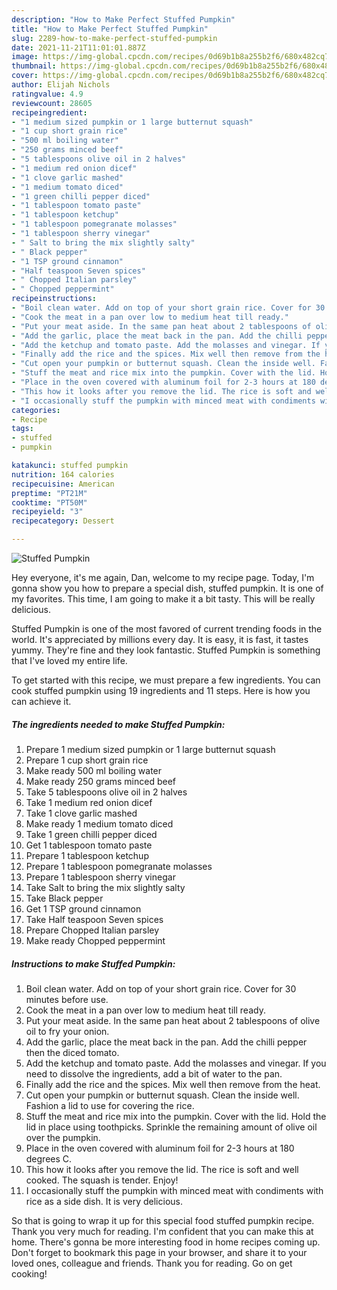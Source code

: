```yaml
---
description: "How to Make Perfect Stuffed Pumpkin"
title: "How to Make Perfect Stuffed Pumpkin"
slug: 2289-how-to-make-perfect-stuffed-pumpkin
date: 2021-11-21T11:01:01.887Z
image: https://img-global.cpcdn.com/recipes/0d69b1b8a255b2f6/680x482cq70/stuffed-pumpkin-recipe-main-photo.jpg
thumbnail: https://img-global.cpcdn.com/recipes/0d69b1b8a255b2f6/680x482cq70/stuffed-pumpkin-recipe-main-photo.jpg
cover: https://img-global.cpcdn.com/recipes/0d69b1b8a255b2f6/680x482cq70/stuffed-pumpkin-recipe-main-photo.jpg
author: Elijah Nichols
ratingvalue: 4.9
reviewcount: 28605
recipeingredient:
- "1 medium sized pumpkin or 1 large butternut squash"
- "1 cup short grain rice"
- "500 ml boiling water"
- "250 grams minced beef"
- "5 tablespoons olive oil in 2 halves"
- "1 medium red onion dicef"
- "1 clove garlic mashed"
- "1 medium tomato diced"
- "1 green chilli pepper diced"
- "1 tablespoon tomato paste"
- "1 tablespoon ketchup"
- "1 tablespoon pomegranate molasses"
- "1 tablespoon sherry vinegar"
- " Salt to bring the mix slightly salty"
- " Black pepper"
- "1 TSP ground cinnamon"
- "Half teaspoon Seven spices"
- " Chopped Italian parsley"
- " Chopped peppermint"
recipeinstructions:
- "Boil clean water. Add on top of your short grain rice. Cover for 30 minutes before use."
- "Cook the meat in a pan over low to medium heat till ready."
- "Put your meat aside. In the same pan heat about 2 tablespoons of olive oil to fry your onion."
- "Add the garlic, place the meat back in the pan. Add the chilli pepper then the diced tomato."
- "Add the ketchup and tomato paste. Add the molasses and vinegar. If you need to dissolve the ingredients, add a bit of water to the pan."
- "Finally add the rice and the spices. Mix well then remove from the heat."
- "Cut open your pumpkin or butternut squash. Clean the inside well. Fashion a lid to use for covering the rice."
- "Stuff the meat and rice mix into the pumpkin. Cover with the lid. Hold the lid in place using toothpicks. Sprinkle the remaining amount of olive oil over the pumpkin."
- "Place in the oven covered with aluminum foil for 2-3 hours at 180 degrees C."
- "This how it looks after you remove the lid. The rice is soft and well cooked. The squash is tender. Enjoy!"
- "I occasionally stuff the pumpkin with minced meat with condiments with rice as a side dish. It is very delicious."
categories:
- Recipe
tags:
- stuffed
- pumpkin

katakunci: stuffed pumpkin 
nutrition: 164 calories
recipecuisine: American
preptime: "PT21M"
cooktime: "PT50M"
recipeyield: "3"
recipecategory: Dessert

---
```



![Stuffed Pumpkin](https://img-global.cpcdn.com/recipes/0d69b1b8a255b2f6/680x482cq70/stuffed-pumpkin-recipe-main-photo.jpg)

Hey everyone, it's me again, Dan, welcome to my recipe page. Today, I'm gonna show you how to prepare a special dish, stuffed pumpkin. It is one of my favorites. This time, I am going to make it a bit tasty. This will be really delicious.



Stuffed Pumpkin is one of the most favored of current trending foods in the world. It's appreciated by millions every day. It is easy, it is fast, it tastes yummy. They're fine and they look fantastic. Stuffed Pumpkin is something that I've loved my entire life.


To get started with this recipe, we must prepare a few ingredients. You can cook stuffed pumpkin using 19 ingredients and 11 steps. Here is how you can achieve it.

<!--inarticleads1-->

##### The ingredients needed to make Stuffed Pumpkin:

1. Prepare 1 medium sized pumpkin or 1 large butternut squash
1. Prepare 1 cup short grain rice
1. Make ready 500 ml boiling water
1. Make ready 250 grams minced beef
1. Take 5 tablespoons olive oil in 2 halves
1. Take 1 medium red onion dicef
1. Take 1 clove garlic mashed
1. Make ready 1 medium tomato diced
1. Take 1 green chilli pepper diced
1. Get 1 tablespoon tomato paste
1. Prepare 1 tablespoon ketchup
1. Prepare 1 tablespoon pomegranate molasses
1. Prepare 1 tablespoon sherry vinegar
1. Take  Salt to bring the mix slightly salty
1. Take  Black pepper
1. Get 1 TSP ground cinnamon
1. Take Half teaspoon Seven spices
1. Prepare  Chopped Italian parsley
1. Make ready  Chopped peppermint




<!--inarticleads2-->

##### Instructions to make Stuffed Pumpkin:

1. Boil clean water. Add on top of your short grain rice. Cover for 30 minutes before use.
1. Cook the meat in a pan over low to medium heat till ready.
1. Put your meat aside. In the same pan heat about 2 tablespoons of olive oil to fry your onion.
1. Add the garlic, place the meat back in the pan. Add the chilli pepper then the diced tomato.
1. Add the ketchup and tomato paste. Add the molasses and vinegar. If you need to dissolve the ingredients, add a bit of water to the pan.
1. Finally add the rice and the spices. Mix well then remove from the heat.
1. Cut open your pumpkin or butternut squash. Clean the inside well. Fashion a lid to use for covering the rice.
1. Stuff the meat and rice mix into the pumpkin. Cover with the lid. Hold the lid in place using toothpicks. Sprinkle the remaining amount of olive oil over the pumpkin.
1. Place in the oven covered with aluminum foil for 2-3 hours at 180 degrees C.
1. This how it looks after you remove the lid. The rice is soft and well cooked. The squash is tender. Enjoy!
1. I occasionally stuff the pumpkin with minced meat with condiments with rice as a side dish. It is very delicious.




So that is going to wrap it up for this special food stuffed pumpkin recipe. Thank you very much for reading. I'm confident that you can make this at home. There's gonna be more interesting food in home recipes coming up. Don't forget to bookmark this page in your browser, and share it to your loved ones, colleague and friends. Thank you for reading. Go on get cooking!
